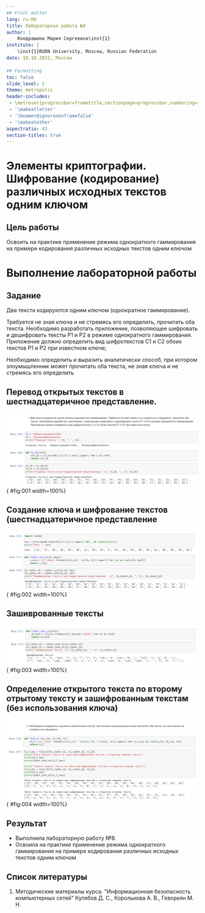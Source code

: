 ```yaml
---
## Front matter
lang: ru-RU
title: Лабораторная работа №8
author: |
	Кондрашина Мария Сергеевна\inst{1}
institute: |
	\inst{1}RUDN University, Moscow, Russian Federation
date: 18.10.2022, Moscow

## Formatting
toc: false
slide_level: 2
theme: metropolis
header-includes: 
 - \metroset{progressbar=frametitle,sectionpage=progressbar,numbering=fraction}
 - '\makeatletter'
 - '\beamer@ignorenonframefalse'
 - '\makeatother'
aspectratio: 43
section-titles: true
---  
```


# Элементы криптографии. Шифрование (кодирование) различных исходных текстов одним ключом

## Цель работы

Освоить на практике применение режима однократного гаммирования на примере кодирования различных исходных текстов одним ключом

# Выполнение лабораторной работы

## Задание

Два текста кодируются одним ключом (однократное гаммирование).

Требуется не зная ключа и не стремясь его определить, прочитать оба текста. Необходимо разработать приложение, позволяющее шифровать и дешифровать тексты P1 и P2 в режиме однократного гаммирования. Приложение должно определить вид шифротекстов C1 и C2 обоих текстов P1 и P2 при известном ключе;

Необходимо определить и выразить аналитически способ, при котором злоумышленник может прочитать оба текста, не зная ключа и не стремясь его определить

## Перевод открытых текстов в шестнадцатеричное представление.

![](screen\1.png){ #fig:001 width=100%}

## Создание ключа и шифрование текстов (шестнадцатеричное представление

![](screen\2.png){ #fig:002 width=100%}

## Зашиврованные тексты

![](screen\3.png){ #fig:003 width=100%}

## Определение открытого текста по второму отрытому тексту и зашифрованным текстам (без использования ключа)

![](screen\4.png){ #fig:004 width=100%}

## Результат

- Выполнила лабораторную работу №8.
- Освоила на практике применение режима однократного гаммирования на примере кодирования различных исходных текстов одним ключом

## Список литературы

1. Методические материалы курса. "Информационная безопасность компьютерных сетей" Кулябов Д. С., Королькова А. В., Геворкян М. Н.